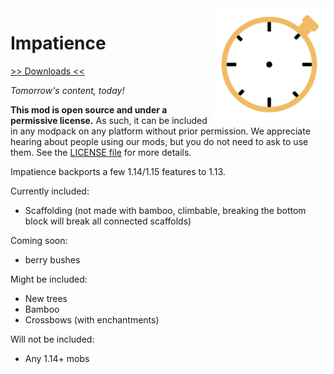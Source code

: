 <img src="icon.png" align="right" width="180px"/>

# Impatience


[>> Downloads <<](https://github.com/b0undarybreaker/Impatience/releases)

*Tomorrow's content, today!*

**This mod is open source and under a permissive license.** As such, it can be included in any modpack on any platform without prior permission. We appreciate hearing about people using our mods, but you do not need to ask to use them. See the [LICENSE file](LICENSE) for more details.

Impatience backports a few 1.14/1.15 features to 1.13.

Currently included:

- Scaffolding (not made with bamboo, climbable, breaking the bottom block will break all connected scaffolds)

Coming soon:

- berry bushes

Might be included:

- New trees
- Bamboo
- Crossbows (with enchantments)

Will not be included:

- Any 1.14+ mobs
